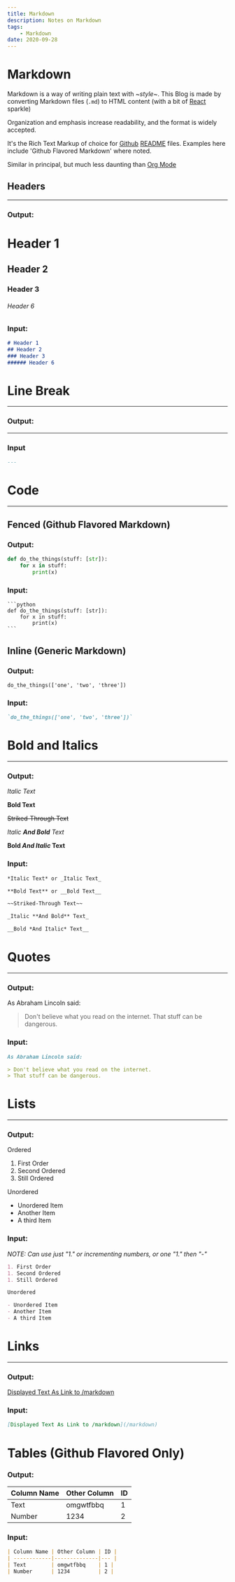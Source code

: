 ```yaml
---
title: Markdown
description: Notes on Markdown
tags: 
    - Markdown
date: 2020-09-28
---
```


# Markdown

Markdown is a way of writing plain text with ~_style_~. This Blog is made by converting Markdown files (`.md`) to HTML content (with a bit of [React](/react) sparkle)

Organization and emphasis increase readability, and the format is widely accepted.

It's the Rich Text Markup of choice for [Github](/github) [README](/readme) files. Examples here include 'Github Flavored Markdown' where noted.

Similar in principal, but much less daunting than [Org Mode](/org_mode)

## Headers

---
### Output:

# Header 1
## Header 2
### Header 3
###### Header 6

### Input:

```md
# Header 1
## Header 2
### Header 3
###### Header 6
```

# Line Break
---
### Output:
---

### Input
```md
---
```

# Code
---
## Fenced (Github Flavored Markdown)

### Output:

```python
def do_the_things(stuff: [str]):
    for x in stuff:
        print(x)
```

### Input:

    ```python
    def do_the_things(stuff: [str]):
        for x in stuff:
            print(x)
    ```

## Inline (Generic Markdown)

### Output:

`do_the_things(['one', 'two', 'three'])`

### Input:

```md
`do_the_things(['one', 'two', 'three'])`
```

# Bold and Italics
---
### Output:

*Italic Text*

**Bold Text**

~~Striked-Through Text~~

_Italic **And Bold** Text_

__Bold *And Italic* Text__

### Input:

```md
*Italic Text* or _Italic Text_

**Bold Text** or __Bold Text__

~~Striked-Through Text~~

_Italic **And Bold** Text_

__Bold *And Italic* Text__
```

# Quotes
---
### Output:

As Abraham Lincoln said:

> Don't believe what you read on the internet.
> That stuff can be dangerous.

### Input:

```md
As Abraham Lincoln said:

> Don't believe what you read on the internet.
> That stuff can be dangerous.
```

# Lists
---
### Output:
Ordered

1. First Order
1. Second Ordered
1. Still Ordered

Unordered

- Unordered Item
- Another Item
- A third Item

### Input:
*NOTE: Can use just "1." or incrementing numbers, or one "1." then "-"*
```md
1. First Order
1. Second Ordered
1. Still Ordered

Unordered

- Unordered Item
- Another Item
- A third Item
```

# Links
---

### Output:

[Displayed Text As Link to /markdown](/markdown)

### Input:

```md
[Displayed Text As Link to /markdown](/markdown)
```

# Tables (Github Flavored Only)

### Output:

| Column Name | Other Column | ID |
| ------------|--------------|--- |
| Text        | omgwtfbbq    | 1 |
| Number      | 1234         | 2 |


### Input:

```md
| Column Name | Other Column | ID |
| ------------|--------------|--- |
| Text        | omgwtfbbq    | 1 |
| Number      | 1234         | 2 |
```